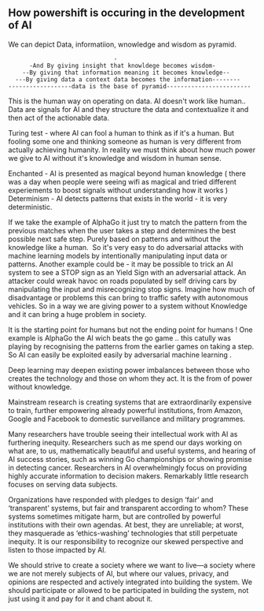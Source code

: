 ## How powershift is occuring in the development of AI

We can depict Data, informatiion, wnowledge and wisdom as pyramid.  

                                  -  
          -And By giving insight that knowldege becomes wisdom-  
        --By giving that information meaning it becomes knowledge--  
      ---By giving data a context data becomes the information--------  
    ------------------data is the base of pyramid------------------------  

This is the human way on operating on data. AI doesn't work like human.. 
Data are signals for AI and they structure the data and contextualize it and then act of the actionable data.

Turing test - where AI can fool a human to think as if it's a human.
But fooling some one  and thinking someone as human is very different from actually achieving humanity.
In reality we must think about how much power we give to AI without it's knowledge and wisdom in human sense. 

Enchanted - AI is presented as magical beyond human knowledge ( there was a day when people were seeing wifi as magical and tried different experiements to boost signals without understanding how it works )
Determinism - AI detects patterns that exists in the world - it is very deterministic.

If we take the example of AlphaGo it just try to match the pattern from the previous matches when the user takes a step and determines the best possible next safe step. Purely based on patterns and without the knowledge like a human.  So it's very easy to do adversarial attacks with machine learning models by intentionally manipulating input data or patterns. Another example could be - it may be possible to trick an AI system to see a STOP sign as an Yield Sign with an adversarial attack. An attacker could wreak havoc on roads populated by self driving cars by manipulating the input and misrecognizing stop signs. Imagine how much of disadvantage or problems this can bring to traffic safety with autonomous vehicles. So in a way we are giving power to a system without Knowledge and it can bring a huge problem in society.

It is the starting point for humans but not the ending point for humans ! One example is AlphaGo the AI wich beats the go game ..
this catully was playing by recognising the patterns from the earlier games on taking a step. 
So AI can easily be exploited easily by adversarial machine learning .

Deep learning may deepen existing power imbalances between those who creates the technology and those on whom they act. 
It is the from of power without knowledge.

Mainstream research is creating systems that are extraordinarily expensive to train, further empowering already powerful institutions, 
from Amazon, Google and Facebook to domestic surveillance and military programmes.

Many researchers have trouble seeing their intellectual work with AI as furthering inequity. Researchers such as me spend our days working on what are, to us, mathematically
beautiful and useful systems, and hearing of AI success stories, such as winning Go championships or showing promise in detecting cancer. 
Researchers in AI overwhelmingly focus on providing highly accurate information to decision makers. Remarkably little research focuses on serving data subjects.

Organizations have responded with pledges to design ‘fair’ and ‘transparent’ systems, but fair and transparent according to whom?
These systems sometimes mitigate harm, but are controlled by powerful institutions with their own agendas. At best, they are unreliable; at worst, they masquerade as
‘ethics-washing’ technologies that still perpetuate inequity. It is our responsibility to recognize our skewed perspective and listen to those impacted by AI.

We should strive to create a society where we want to live—a society where we are not merely subjects of AI, but where our values, privacy, and opinions are respected and actively integrated into building the system. We should participate or allowed to be participated in building the system, not just using it and pay for it and chant about it.



